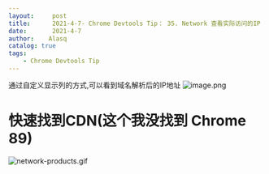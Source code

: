 ```yaml
---
layout:     post
title:      2021-4-7- Chrome Devtools Tip： 35. Network 查看实际访问的IP
date:       2021-4-7
author:    Alasq
catalog: true
tags:
    - Chrome Devtools Tip
---
```


通过自定义显示列的方式,可以看到域名解析后的IP地址
![image.png](https://upload-images.jianshu.io/upload_images/8156292-bcce4dd0424848bc.png?imageMogr2/auto-orient/strip%7CimageView2/2/w/1240)

# 快速找到CDN(这个我没找到 Chrome 89)
![network-products.gif](https://upload-images.jianshu.io/upload_images/8156292-bb7d635078e3f763.gif?imageMogr2/auto-orient/strip)
